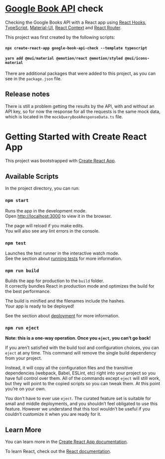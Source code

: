 # [Google Book API](https://developers.google.com/books/docs/v1/using#WorkingVolumes) check

Checking the Google Books API with a React app using [React Hooks](https://reactjs.org/docs/hooks-intro.html), [TypeScript](https://www.typescriptlang.org/), [Material-UI](https://mui.com/), [React Context](https://reactjs.org/docs/context.html) and [React Router](https://reactrouter.com/). 

This project was first created by the following scripts:

#### `npx create-react-app google-book-api-check --template typescript `
#### `yarn add @mui/material @emotion/react @emotion/styled @mui/icons-material`

There are additional packages that were added to this project, as you can see in the `package.json` file.


## Release notes 

There is still a problem getting the results by the API, with and without an API key, so for now the response for all the requests is the same mock data, which is located in the `mockQueryBookResponseData.ts` file. 



# 

# Getting Started with Create React App

This project was bootstrapped with [Create React App](https://github.com/facebook/create-react-app).

## Available Scripts

In the project directory, you can run:

### `npm start`

Runs the app in the development mode.\
Open [http://localhost:3000](http://localhost:3000) to view it in the browser.

The page will reload if you make edits.\
You will also see any lint errors in the console.

### `npm test`

Launches the test runner in the interactive watch mode.\
See the section about [running tests](https://facebook.github.io/create-react-app/docs/running-tests) for more information.

### `npm run build`

Builds the app for production to the `build` folder.\
It correctly bundles React in production mode and optimizes the build for the best performance.

The build is minified and the filenames include the hashes.\
Your app is ready to be deployed!

See the section about [deployment](https://facebook.github.io/create-react-app/docs/deployment) for more information.

### `npm run eject`

**Note: this is a one-way operation. Once you `eject`, you can’t go back!**

If you aren’t satisfied with the build tool and configuration choices, you can `eject` at any time. This command will remove the single build dependency from your project.

Instead, it will copy all the configuration files and the transitive dependencies (webpack, Babel, ESLint, etc) right into your project so you have full control over them. All of the commands except `eject` will still work, but they will point to the copied scripts so you can tweak them. At this point you’re on your own.

You don’t have to ever use `eject`. The curated feature set is suitable for small and middle deployments, and you shouldn’t feel obligated to use this feature. However we understand that this tool wouldn’t be useful if you couldn’t customize it when you are ready for it.

## Learn More

You can learn more in the [Create React App documentation](https://facebook.github.io/create-react-app/docs/getting-started).

To learn React, check out the [React documentation](https://reactjs.org/).
